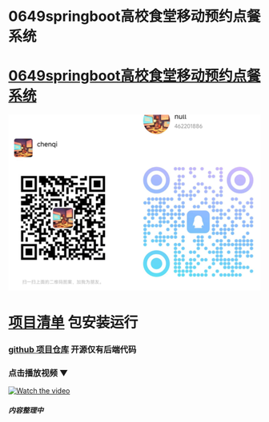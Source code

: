 # 0649springboot高校食堂移动预约点餐系统


# [0649springboot高校食堂移动预约点餐系统](https://github.com/GraduationProject-springboot/0649springboot)

![picture](https://raw.githubusercontent.com/GraduationProject-springboot/.github/main/img/wx.png)

# [项目清单](https://chenqi1990.site) 包安装运行

### [github 项目仓库](https://github.com/GraduationProject-springboot/allSpringbootProjects) 开源仅有后端代码

### 点击播放视频 ▼
[![Watch the video](https://i.sstatic.net/Vp2cE.png)](https://www.bilibili.com/video/BV14HerezEwW?p=6)


#####   内容整理中  











